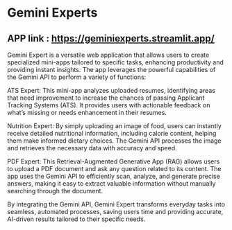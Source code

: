 # Gemini Experts
## APP link : https://geminiexperts.streamlit.app/
Gemini Expert is a versatile web application that allows users to create specialized mini-apps tailored to specific tasks, enhancing productivity and providing instant insights. The app leverages the powerful capabilities of the Gemini API to perform a variety of functions:

ATS Expert: This mini-app analyzes uploaded resumes, identifying areas that need improvement to increase the chances of passing Applicant Tracking Systems (ATS). It provides users with actionable feedback on what’s missing or needs enhancement in their resumes.

Nutrition Expert: By simply uploading an image of food, users can instantly receive detailed nutritional information, including calorie content, helping them make informed dietary choices. The Gemini API processes the image and retrieves the necessary data with accuracy and speed.

PDF Expert: This Retrieval-Augmented Generative App (RAG) allows users to upload a PDF document and ask any question related to its content. The app uses the Gemini API to efficiently scan, analyze, and generate precise answers, making it easy to extract valuable information without manually searching through the document.

By integrating the Gemini API, Gemini Expert transforms everyday tasks into seamless, automated processes, saving users time and providing accurate, AI-driven results tailored to their specific needs.
